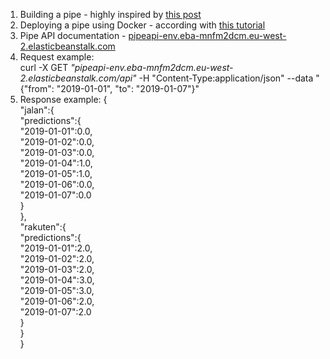 1. Building a pipe - highly inspired by [this post](http://jakevdp.github.io/blog/2014/06/10/is-seattle-really-seeing-an-uptick-in-cycling/)
2. Deploying a pipe using Docker - according with [this tutorial](https://towardsdatascience.com/deploy-a-machine-learning-model-as-an-api-on-aws-43e92d08d05b)
3. Pipe API documentation - [pipeapi-env.eba-mnfm2dcm.eu-west-2.elasticbeanstalk.com](http://pipeapi-env.eba-mnfm2dcm.eu-west-2.elasticbeanstalk.com/)
3. Request example:\
curl -X GET *"pipeapi-env.eba-mnfm2dcm.eu-west-2.elasticbeanstalk.com/api"* -H "Content-Type:application/json" --data "{\"from\": \"2019-01-01\", \"to\": \"2019-01-07\"}"
4. Response example:
{\
    "jalan":{\
        "predictions":{\
            "2019-01-01":0.0,\
            "2019-01-02":0.0,\
            "2019-01-03":0.0,\
            "2019-01-04":1.0,\
            "2019-01-05":1.0,\
            "2019-01-06":0.0,\
            "2019-01-07":0.0\
        }\
    },\
    "rakuten":{\
        "predictions":{\
            "2019-01-01":2.0,\
            "2019-01-02":2.0,\
            "2019-01-03":2.0,\
            "2019-01-04":3.0,\
            "2019-01-05":3.0,\
            "2019-01-06":2.0,\
            "2019-01-07":2.0\
        }\
    }\
}
